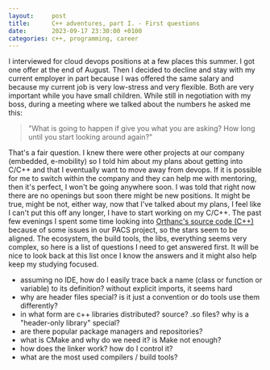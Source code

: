 ```yaml
---
layout:     post
title:      C++ adventures, part I. - First questions
date:       2023-09-17 23:30:00 +0100
categories: c++, programming, career
---
```

I interviewed for cloud devops positions at a few places this summer. I got one offer at the end of August.
Then I decided to decline and stay with my current employer in part because I was offered the same salary and because
my current job is very low-stress and very flexible. Both are very important while you have small children.
While still in negotiation with my boss, during a meeting where we talked about the numbers he asked me this:

> "What is going to happen if give you what you are asking? How long until you start looking around again?"

That's a fair question. 
I knew there were other projects at our company (embedded, e-mobility) so I told him about my plans about getting into C/C++ and that I eventually want to move away from devops. If it is possible for me to switch within the company and they can help me with mentoring, then it's perfect, I won't be going anywhere soon.
I was told that right now there are no openings but soon there might be new positions.
It might be true, might be not, either way, now that I've talked about my plans, I feel like I can't put this off any longer, I have to start working on my C/C++. The past few evenings I spent some time looking into [Orthanc's source code (C++)][orthanc-source] because of some issues in our PACS project, so the stars seem to be aligned.
The ecosystem, the build tools, the libs, everything seems very complex, so here is a list of questions I need to get answered first.
It will be nice to look back at this list once I know the answers and it might also help keep my studying focused.

- assuming no IDE, how do I easily trace back a name (class or function or variable) to its definition? without explicit imports, it seems hard
- why are header files special? is it just a convention or do tools use them differently?
- in what form are c++ libraries distributed? source? .so files? why is a "header-only library" special?
- are there popular package managers and repositories?
- what is CMake and why do we need it? is Make not enough?
- how does the linker work? how do I control it?
- what are the most used compilers / build tools?

[orthanc-source]: https://hg.orthanc-server.com/
